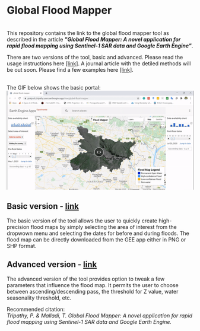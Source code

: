 <h1> Global Flood Mapper </h1><br/>
This repository contains the link to the global flood mapper tool as described in the article <em><strong>"Global Flood Mapper: A novel application for rapid flood mapping using Sentinel-1 SAR data and Google Earth Engine"</strong></em>.<br/>

There are two versions of the tool, basic and advanced. Please read the usage instructions here [[link]](/instructions). A journal article with the detiled methods will be out soon. Please find a few examples here [[link]](/examples).<br/>

<br/>The GIF below shows the basic portal: <br/>
![](/media/basicPortalGif.gif)

## Basic version - [link](https://pratyush_tripathy.users.earthengine.app/view/global-flood-mapper)<br/>
The basic version of the tool allows the user to quickly create high-precision flood maps by simply selecting the area of interest from the dropwown menu and selecting the dates for before and during floods. The flood map can be directly downloaded from the GEE app either in PNG or SHP format.<br/>

## Advanced version - [link](https://pratyush_tripathy.users.earthengine.app/view/global-flood-mapper-advanced)<br/>
The advanced version of the tool provides option to tweak a few parameters that influence the flood map. It permits the user to choose between ascending/descending pass, the threshold for Z value, water seasonality threshold, etc.

Recommended citation:<br/>
<em> Tripathy, P. & Malladi, T. Global Flood Mapper: A novel application for rapid flood mapping using Sentinel-1 SAR data and Google Earth Engine. </em>
